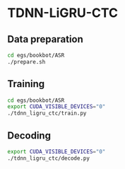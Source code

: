 <!-- Copied from: https://icefall.readthedocs.io/en/latest/recipes/Non-streaming-ASR/timit/tdnn_ligru_ctc.html -->

# TDNN-LiGRU-CTC

<!-- permissions and paths
chmod 755 *.sh
chmod 755 */*.py
export PYTHONPATH=/Users/mac/Desktop/notebooks/bookbot/ml/icefall:$PYTHONPATH 
-->

## Data preparation

```sh
cd egs/bookbot/ASR
./prepare.sh
```

## Training

```sh
cd egs/bookbot/ASR
export CUDA_VISIBLE_DEVICES="0"
./tdnn_ligru_ctc/train.py
```

## Decoding

```sh
export CUDA_VISIBLE_DEVICES="0"
./tdnn_ligru_ctc/decode.py
```